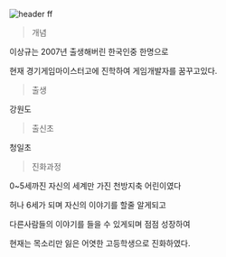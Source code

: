 ![header](https://capsule-render.vercel.app/api?type=Waving&color=4e63d6&height=200&section=header&text=이상규&fontSize=50&animation=fadeIn&fontColor=DDDDDD)
ff

>개념

이상규는 2007년 출생해버린 한국인중 한명으로

현재 경기게임마이스터고에 진학하여 게임개발자를 꿈꾸고있다.

>출생

강원도

>출신초

청일초

>진화과정

0~5세까진 자신의 세계만 가진 천방지축 어린이였다

허나 6세가 되며 자신의 이야기를 할줄 알게되고

다른사람들의 이야기를 들을 수 있게되며
점점 성장하여

현재는 목소리만 잃은 어엿한 고등학생으로 진화하였다.